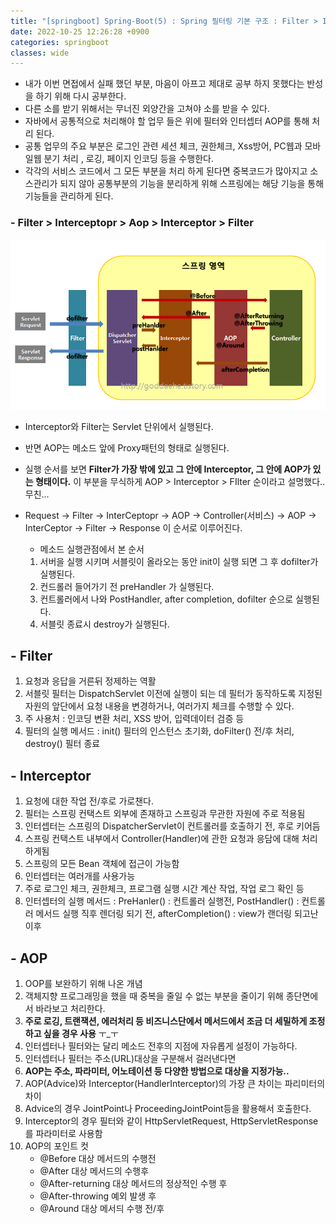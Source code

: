 ```yaml
---
title: "[springboot] Spring-Boot(5) : Spring 필터링 기본 구조 : Filter > Interceptopr > Aop > Interceptor > Filter"
date: 2022-10-25 12:26:28 +0900
categories: springboot
classes: wide
---
```


- 내가 이번 면접에서 실패 했던 부분, 마음이 아프고 제대로 공부 하지 못했다는 반성을 하기 위해 다시 공부한다. 
- 다른 소를 받기 위해서는 무너진 외양간을 고쳐야 소를 받을 수 있다.
- 자바에서 공통적으로 처리해야 할 업무 들은 위에 필터와 인터셉터 AOP를 통해 처리 된다.
- 공통 업무의 주요 부분은 로그인 관련 세션 체크, 권한체크, Xss방어, PC웹과 모바일웹 분기 처리 , 로깅, 페이지 인코딩 등을 수행한다.
- 각각의 서비스 코드에서 그 모든 부분을 처리 하게 된다면 중복코드가 많아지고 소스관리가 되지 않아 공통부분의 기능을 분리하게 위해 스프링에는 해당 기능을 통해 기능들을 관리하게 된다.

### - Filter > Interceptopr > Aop > Interceptor > Filter

![aop_inter_filter](/images/aop_inter_filter.png)

- Interceptor와 Filter는 Servlet 단위에서 실행된다. 
- 반면 AOP는 메소드 앞에 Proxy패턴의 형태로 실행된다.
- 실행 순서를 보면 **Filter가 가장 밖에 있고 그 안에 Interceptor, 그 안에 AOP가 있는 형태이다.** 이 부분을 무식하게 AOP > Interceptor > FIlter 순이라고 설명했다.. 무친...
- Request -> Filter -> InterCeptopr -> AOP -> Controller(서비스) -> AOP -> InterCeptor -> Filter -> Response 이 순서로 이루어진다.  

    - 메소드 실행관점에서 본 순서
    1) 서버을 실행 시키며 서블릿이 올라오는 동안 init이 실행 되면 그 후 dofilter가 실행된다. 
    2) 컨드롤러 들어가기 전 preHandler 가 실행된다.
    3) 컨트롤러에서 나와 PostHandler, after completion, dofilter 순으로 실행된다. 
    4) 서블릿 종료시 destroy가 실행된다.


## - Filter
1) 요청과 응답을 거른뒤 정제하는 역활  
2) 서블릿 필터는 DispatchServlet 이전에 실행이 되는 데 필터가 동작하도록 지정된 자원의 앞단에서 요청 내용을 변경하거나, 여러가지 체크를 수행할 수 있다.  
3) 주 사용처 : 인코딩 변환 처리, XSS 방어, 입력데이터 검증 등   
4) 필터의 실행 메서드 : init() 필터의 인스턴스 초기화, doFilter() 전/후 처리, destroy() 필터 종료  


## - Interceptor
1) 요청에 대한 작업 전/후로 가로챈다.  
2) 필터는 스프링 컨택스트 외부에 존재하고 스프링과 무관한 자원에 주로 적용됨  
3) 인터셉터는 스프링의 DispatcherServlet이 컨트롤러를 호출하기 전, 후로 키어듬  
4) 스프링 컨택스트 내부에서 Controller(Handler)에 관한 요청과 응담에 대해 처리하게됨  
5) 스프링의 모든 Bean 객체에 접근이 가능함  
6) 인터셉터는 여러개를 사용가능  
7) 주로 로그인 체크, 권한체크, 프로그램 실행 시간 계산 작업, 작업 로그 확인 등  
8) 인터셉터의 실행 메서드 : PreHanler() : 컨트롤러 실행전, PostHandler() : 컨트롤러 메서드 실행 직후 렌더링 되기 전, afterCompletion() : view가 랜더링 되고난 이후  


## - AOP
1) OOP를 보완하기 위해 나온 개념  
2) 객체지향 프로그래밍을 했을 때 중복을 줄일 수 없는 부분을 줄이기 위해 종단면에서 바라보고 처리한다.  
3) **주로 로깅, 트랜잭션, 에러처리 등 비즈니스단에서 메서드에서 조금 더 세밀하게 조정하고 싶을 경우 사용** ㅜ_ㅜ   
4) 인터셉터나 필터와는 달리 메소드 전후의 지점에 자유롭게 설정이 가능하다.  
5) 인터셉터나 필터는 주소(URL)대상을 구분해서 걸러낸다면  
6) **AOP는 주소, 파라미터, 어노테이션 등 다양한 방법으로 대상을 지정가능..**  
7) AOP(Advice)와 Interceptor(HandlerInterceptor)의 가장 큰 차이는 파리미터의 차이  
8) Advice의 경우 JointPoint나 ProceedingJointPoint등을 활용해서 호출한다.  
9) Interceptor의 경우 필터와 같이 HttpServletRequest, HttpServletResponse를 파라미터로 사용함  
10) AOP의 포인트 컷  
	- @Before 대상 메서드의 수행전  
	- @After 대상 메서드의 수행후  
	- @After-returning 대상 메서드의 정상적인 수행 후  
	- @After-throwing 예외 발생 후  
	- @Around 대상 메서듸 수행 전/후  